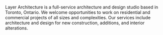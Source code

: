 Layer Architecture is a full-service architecture and design studio based in Toronto, Ontario. We welcome opportunities to work on residential and commercial projects of all sizes and complexities. Our services include architecture and design for new construction, additions, and interior alterations.